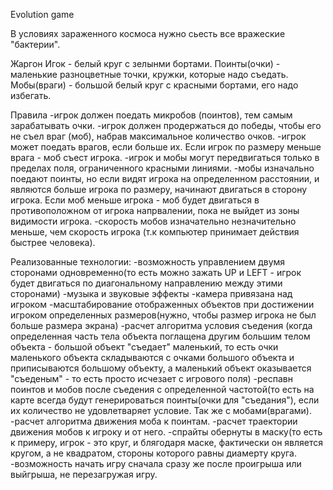 Evolution game



В условиях зараженного космоса нужно сьесть все вражеские "бактерии".

Жаргон
Игок - белый круг с зелынми бортами.
Поинты(очки) - маленькие разноцветные точки, кружки, которые надо съедать.
Мобы(враги) - большой белый круг с красными бортами, его надо избегать.

Правила
-игрок должен поедать микробов (поинтов), тем самым зарабатывать очки.
-игрок должен продержаться до победы, чтобы его не съел враг 
(моб), набрав максимальное количество очков.
-игрок может поедать врагов, если больше их. Если игрок по размеру меньше врага - моб 
съест игрока.
-игрок и мобы могут передвигаться только в пределах поля, ограниченного красными линиями.
-мобы изначально поедают поинты, но если видят игрока на определенном 
расстоянии, и являются больше игрока по размеру, начинают двигаться в сторону игрока.
Если моб меньше игрока - моб будет двигаться в противоположном от игрока напрвалении, 
пока не выйдет из зоны видимости игрока.
-скорость мобов изначательно незначительно меньше, чем скорость игрока (т.к компьютер принимает действия быстрее человека).

Реализованные технологии:
-возможность управлением двумя сторонами одновременно(то есть можно 
зажать UP и LEFT - игрок будет двигаться по диагональному направлению между этими сторонами)
-музыка и звуковые эффекты
-камера привязана над игроком
-масштабирование отображенных объектов при достижении игроком определенных 
размеров(нужно, чтобы размер игрока не был больше размера экрана)
-расчет алгоритма условия съедения
(когда определенная часть тела объекта поглащена другим большим телом 
объекта - большой объект "съедает" маленький, то есть очки маленького объекта 
складываются с очками большого объекта и приписываются большому объекту, 
а маленький объект оказывается "съеденым" - то есть просто исчезает с игрового поля)
-респавн поинтов и мобов после съедения с определенной частотой(то есть на карте 
всегда будут генерироваться поинты(очки для "съедания"), если их количество не удовлетваряет условие. Так же с мобами(врагами).
-расчет алгоритма движения моба к поинтам.
-расчет траектории движения мобов к игроку и от него.
-спрайты обернуты в маску(то есть к примеру, игрок - это круг, и блягодаря маске, фактически он 
является кругом, а не квадратом, стороны которого равны диамерту круга.
-возможность начать игру сначала сразу же после проигрыша или выйгрыша, не перезагружая игру.
